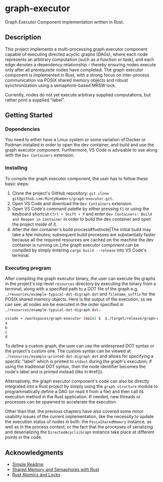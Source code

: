 # graph-executor

Graph Executor Component implementation written in Rust.

## Description

This project implements a multi-processing graph executor component capable of executing directed acyclic graphs (DAGs), where each node represents an arbitrary computation (such as a function or task), and each edge denotes a dependency relationship &ndash; thereby ensuring nodes execute only after all prerequisite nodes have completed. The graph executor component is implemented in Rust, with a strong focus on inter-process communication via POSIX shared memory objects and robust synchronization using a semaphore-based MRSW lock.

Currently, nodes do not yet execute arbitrary supplied computations, but rather print a supplied "label".

## Getting Started

### Dependencies

You need to either have a Linux system or some variation of Docker or Podman installed in order to open the dev container, and build and use the graph executor component. Furthermore, VS Code is advisable to use along with the `Dev Containers` extension.

### Installing

To compile the graph executor component, the user has to follow these basic steps:

1. Clone the project's GitHub repository: `git clone git@github.com:MintyNumbers/graph-executor.git`.
2. Open VS Code and download the `Dev Containers` extension.
3. Open VS Code's command palette by either pressing `F1` or using the keyboard shortcut `Ctrl + Shift + P` and enter `Dev Containers: Build and Reopen in Container` in order to build the dev container and open the project inside of it.
4. After the dev container's build process#footnote[The initial build may take a few minutes; subsequent build processes are substantially faster because all the required resources are cached on the machine the dev container is running on.],the graph executor component can be compiled by simply entering `cargo build --release` into VS Code's terminal.


### Executing program

After compiling the graph executor binary, the user can execute the graphs in the project's top-level `resources` directory by executing the binary from a terminal, along with a specified path to a DOT file of the graph e.g. `./resources/example-typical-dot-digraph.dot` and `filename_suffix` for the POSIX shared memory objects. Here is the output of the execution, ss we can see, all nodes are be executed in the order specified in `./resources/example-typical-dot-digraph.dot`.:

```bash
vscode ➜ /workspaces/graph-executor (main) $  $./target/release/graph-executor ./resources/example-typical-dot-digraph.dot filename_suffix
a
b
c
d
```

To define a custom graph, the user can use the widespread DOT syntax or the project's custom one. The custom syntax can be viewed at `./resources/example-printed-dot-digraph.dot` and allows for specifying a specific "label" which is printed to `stdout` during the graph's execution; if using the traditional DOT syntax, then the node identifier becomes the node's label and is printed instead (like in #ref(<code-graph-executor-component-execution>)).

Alternatively, the graph executor component's code can also be directly integrated into a Rust project by simply using the `graph_structure` module to programmatically define a DAG (or read it from a file) and then call its execution method in the Rust application. If needed, new threads or processes can be spawned to accelerate the execution.

Other than that, the previous chapters have also covered some minor usability issues of the current implementation, like the necessity to update the execution status of nodes in both: the `PosixSharedMemory` instance, as well as in the process context; or the fact that the processes of serializing and deserializing the `DirectedAcyclicGraph` instance take place at different points in the code.



## Acknowledgments

* [Simple Readme](https://gist.github.com/DomPizzie/7a5ff55ffa9081f2de27c315f5018afc)
* [Shared Memory and Semaphores with Rust](https://medium.com/@alfred.weirich/shared-memory-and-semaphores-with-rust-09435ca8c666)
* [Rust Atomics and Locks](https://marabos.nl/atomics/)
